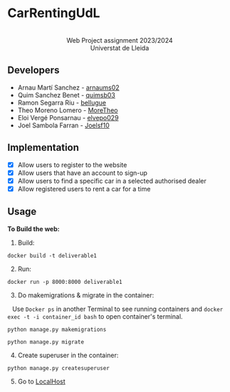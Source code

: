 # CarRentingUdL
<p align="center">
  <p align="center">
    <BR>
  Web Project assignment 2023/2024 <BR>
Universtat de Lleida
</p>


Developers
-------------
- Arnau Martí Sanchez - [arnaums02](https://github.com/arnaums02)
- Quim Sanchez Benet - [quimsb03](https://github.com/quimsb03)
- Ramon Segarra Riu - [bellugue](https://github.com/bellugue)
- Theo Moreno Lomero - [MoreTheo](https://github.com/MoreTheo)
- Eloi Vergé Ponsarnau - [elvepo029](https://github.com/elvepo029)
- Joel Sambola Farran - [Joelsf10](https://github.com/Joelsf10)

Implementation
-------------
- [x] Allow users to register to the website
- [x] Allow users that have an account to sign-up
- [x] Allow users to find a specific car in a selected authorised dealer
- [x] Allow registered users to rent a car for a time

Usage
---------

**To Build the web:**
1. Build:
```
docker build -t deliverable1
```
2. Run:
```
docker run -p 8000:8000 deliverable1
```
3. Do makemigrations  & migrate in the container:

&ensp; Use ```Docker ps``` in another Terminal to see running containers and ```docker exec -t -i container_id bash``` to open container's terminal.
```
python manage.py makemigrations
```
```
python manage.py migrate
```
4. Create superuser in the container:
```
python manage.py createsuperuser
```
5. Go to [LocalHost](http://localhost:8000/)
